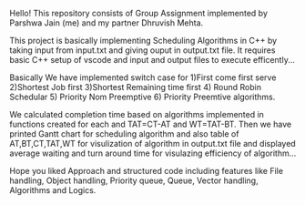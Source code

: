 Hello! 
This repository consists of Group Assignment implemented by Parshwa Jain (me) and my partner Dhruvish Mehta.

This project is basically implementing Scheduling Algorithms in C++ by taking input from input.txt and giving ouput in output.txt file.
It requires basic C++ setup of vscode and input and output files to execute efficently...

Basically We have implemented switch case for 1)First come first serve 2)Shortest Job first 3)Shortest Remaining time first 4) Round Robin Schedular 5) Priority Nom Preemptive 6) Priority Preemtive algorithms.

We calculated completion time based on algorithms implemented in functions created for each and TAT=CT-AT and WT=TAT-BT. Then we have printed Gantt chart for scheduling algorithm and also table of AT,BT,CT,TAT,WT for visulization of algorithm in output.txt file and displayed average waiting and turn around time for visulazing efficiency of algorithm...

Hope you liked Approach and structured code including features like File handling, Object handling, Priority queue, Queue, Vector handling, Algorithms and Logics.
